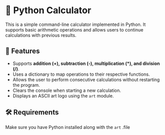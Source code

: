 # 🧮 Python Calculator

This is a simple command-line calculator implemented in Python. It supports basic arithmetic operations and allows users to continue calculations with previous results.

## 📌 Features

- Supports **addition (+), subtraction (-), multiplication (*), and division (/)**.
- Uses a dictionary to map operations to their respective functions.
- Allows the user to perform consecutive calculations without restarting the program.
- Clears the console when starting a new calculation.
- Displays an ASCII art logo using the `art` module.

## 🛠️ Requirements

Make sure you have Python installed along with the `art` .file




